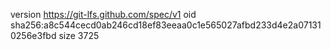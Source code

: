 version https://git-lfs.github.com/spec/v1
oid sha256:a8c544cecd0ab246cd18ef83eeaa0c1e565027afbd233d4e2a071310256e3fbd
size 3725
